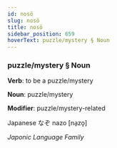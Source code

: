 ```yaml
---
id: nosö
slug: nosö
title: nosö
sidebar_position: 659
hoverText: puzzle/mystery § Noun
---
```


### puzzle/mystery § Noun

**Verb**: to be a puzzle/mystery

**Noun**: puzzle/mystery

**Modifier**: puzzle/mystery-related

Japanese なぞ nazo [na̠zo̞]

*Japonic Language Family*